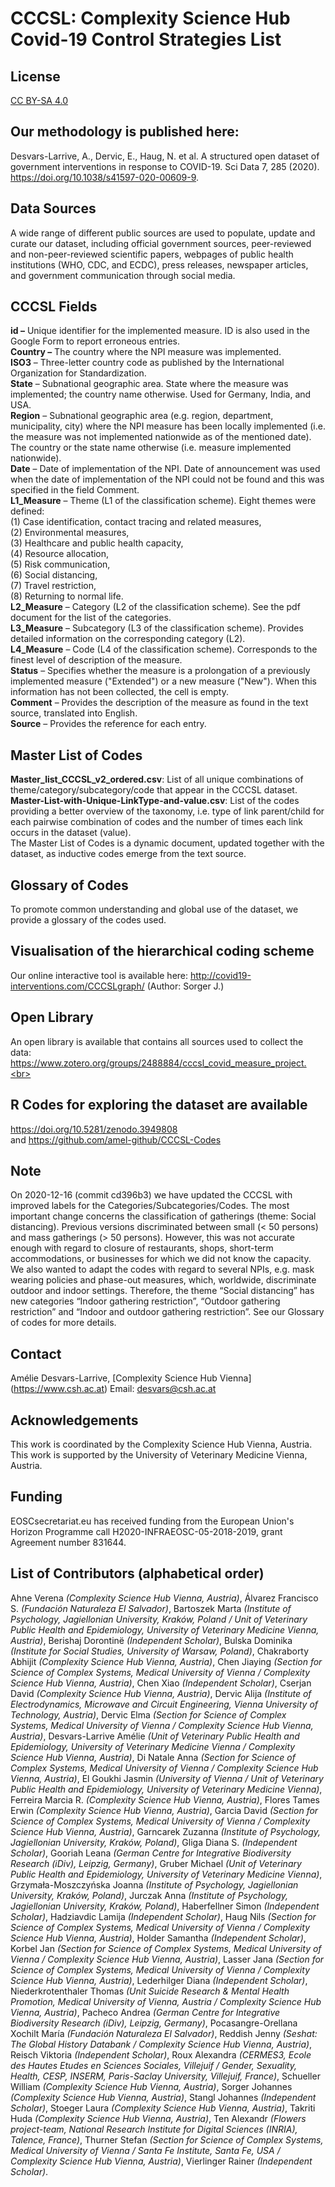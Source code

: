 # CCCSL: Complexity Science Hub Covid-19 Control Strategies List

## License
[CC BY-SA 4.0](https://creativecommons.org/licenses/by-sa/4.0/deed.en)

## Our methodology is published here:
Desvars-Larrive, A., Dervic, E., Haug, N. et al. A structured open dataset of government interventions in response to COVID-19. Sci Data 7, 285 (2020). https://doi.org/10.1038/s41597-020-00609-9.

## Data Sources
A wide range of different public sources are used to populate, update and curate our dataset, including official government sources, peer-reviewed and non-peer-reviewed scientific papers, webpages of public health institutions (WHO, CDC, and ECDC), press releases, newspaper articles, and government communication through social media. 

## CCCSL Fields
**id –** Unique identifier for the implemented measure. ID is also used in the Google Form to report erroneous entries.<br>
**Country –** The country where the NPI measure was implemented.<br>
**ISO3** – Three-letter country code as published by the International Organization for Standardization.<br>
**State** – Subnational geographic area. State where the measure was implemented; the country name otherwise. Used for Germany, India, and USA.<br>
**Region** – Subnational geographic area (e.g. region, department, municipality, city) where the NPI measure has been locally implemented (i.e. the measure was not implemented nationwide as of the mentioned date). The country or the state name otherwise (i.e. measure implemented nationwide).<br>
**Date** – Date of implementation of the NPI. Date of announcement was used when the date of implementation of the NPI could not be found and this was specified in the field Comment.<br>
**L1_Measure** – Theme (L1 of the classification scheme). Eight themes were defined:<br>
(1) Case identification, contact tracing and related measures,<br>
(2) Environmental measures,<br>
(3) Healthcare and public health capacity,<br>
(4) Resource allocation,<br>
(5) Risk communication,<br>
(6) Social distancing,<br>
(7) Travel restriction,<br>
(8) Returning to normal life.<br>
**L2_Measure** – Category (L2 of the classification scheme). See the pdf document for the list of the categories.<br>
**L3_Measure** – Subcategory (L3 of the classification scheme). Provides detailed information on the corresponding category (L2).<br>
**L4_Measure** – Code (L4 of the classification scheme). Corresponds to the finest level of description of the measure.<br>
**Status** – Specifies whether the measure is a prolongation of a previously implemented measure ("Extended") or a new measure ("New"). When this information has not been collected, the cell is empty.<br>
**Comment** – Provides the description of the measure as found in the text source, translated into English.<br>
**Source** – Provides the reference for each entry.<br>

## Master List of Codes
**Master_list_CCCSL_v2_ordered.csv**: List of all unique combinations of theme/category/subcategory/code that appear in the CCCSL dataset.<br>
**Master-List-with-Unique-LinkType-and-value.csv**: List of the codes providing a better overview of the taxonomy, i.e. type of link parent/child for each pairwise combination of codes and the number of times each link occurs in the dataset (value).<br>
The Master List of Codes is a dynamic document, updated together with the dataset, as inductive codes emerge from the text source.

## Glossary of Codes
To promote common understanding and global use of the dataset, we provide a glossary of the codes used.

## Visualisation of the hierarchical coding scheme
Our online interactive tool is available here: http://covid19-interventions.com/CCCSLgraph/ (Author: Sorger J.)

## Open Library
An open library is available that contains all sources used to collect the data: https://www.zotero.org/groups/2488884/cccsl_covid_measure_project.<br>

## R Codes for exploring the dataset are available
https://doi.org/10.5281/zenodo.3949808  
and
https://github.com/amel-github/CCCSL-Codes


## Note
On 2020-12-16 (commit cd396b3) we have updated the CCCSL with improved labels for the Categories/Subcategories/Codes. The most important change concerns the classification of gatherings (theme: Social distancing). Previous versions discriminated between small (< 50 persons) and mass gatherings (> 50 persons). However, this was not accurate enough with regard to closure of restaurants, shops, short-term accommodations, or businesses for which we did not know the capacity. We also wanted to adapt the codes with regard to several NPIs, e.g. mask wearing policies and phase-out measures, which, worldwide, discriminate outdoor and indoor settings.
Therefore, the theme “Social distancing” has new categories “Indoor gathering restriction”, “Outdoor gathering restriction” and “Indoor and outdoor gathering restriction”. See our Glossary of codes for more details.


## Contact
Amélie Desvars-Larrive, [Complexity Science Hub Vienna] (https://www.csh.ac.at)
Email: desvars@csh.ac.at

## Acknowledgements
This work is coordinated by the Complexity Science Hub Vienna, Austria.<br>
This work is supported by the University of Veterinary Medicine Vienna, Austria. <br>

## Funding
EOSCsecretariat.eu has received funding from the European Union's Horizon Programme call H2020-INFRAEOSC-05-2018-2019, grant Agreement number 831644.

## List of Contributors (alphabetical order)
Ahne Verena *(Complexity Science Hub Vienna, Austria)*, Álvarez Francisco S. *(Fundación Naturaleza El Salvador)*, Bartoszek Marta *(Institute of Psychology, Jagiellonian University, Kraków, Poland / Unit of Veterinary Public Health and Epidemiology, University of Veterinary Medicine Vienna, Austria)*, Berishaj Dorontinë *(Independent Scholar)*, Bulska Dominika *(Institute for Social Studies, University of Warsaw, Poland)*, Chakraborty Abhijit *(Complexity Science Hub Vienna, Austria)*, Chen Jiaying *(Section for Science of Complex Systems, Medical University of Vienna / Complexity Science Hub Vienna, Austria)*, Chen Xiao *(Independent Scholar)*, Cserjan David *(Complexity Science Hub Vienna, Austria)*, Dervic Alija *(Institute of Electrodynamics, Microwave and Circuit Engineering, Vienna University of Technology, Austria)*, Dervic Elma *(Section for Science of Complex Systems, Medical University of Vienna / Complexity Science Hub Vienna, Austria)*, Desvars-Larrive Amélie *(Unit of Veterinary Public Health and Epidemiology, University of Veterinary Medicine Vienna / Complexity Science Hub Vienna, Austria)*, Di Natale Anna *(Section for Science of Complex Systems, Medical University of Vienna / Complexity Science Hub Vienna, Austria)*, El Goukhi Jasmin *(University of Vienna / Unit of Veterinary Public Health and Epidemiology, University of Veterinary Medicine Vienna)*, Ferreira Marcia R. *(Complexity Science Hub Vienna, Austria)*, Flores Tames Erwin *(Complexity Science Hub Vienna, Austria)*, Garcia David *(Section for Science of Complex Systems, Medical University of Vienna / Complexity Science Hub Vienna, Austria)*, Garncarek Zuzanna *(Institute of Psychology, Jagiellonian University, Kraków, Poland)*, Gliga Diana S. *(Independent Scholar)*, Gooriah Leana *(German Centre for Integrative Biodiversity Research (iDiv), Leipzig, Germany)*, Gruber Michael *(Unit of Veterinary Public Health and Epidemiology, University of Veterinary Medicine Vienna)*, Grzymała-Moszczyńska Joanna *(Institute of Psychology, Jagiellonian University, Kraków, Poland)*, Jurczak Anna *(Institute of Psychology, Jagiellonian University, Kraków, Poland)*, Haberfellner Simon *(Independent Scholar)*, Hadziavdic Lamija *(Independent Scholar)*, Haug Nils *(Section for Science of Complex Systems, Medical University of Vienna / Complexity Science Hub Vienna, Austria)*, Holder Samantha *(Independent Scholar)*, Korbel Jan *(Section for Science of Complex Systems, Medical University of Vienna / Complexity Science Hub Vienna, Austria)*, Lasser Jana *(Section for Science of Complex Systems, Medical University of Vienna / Complexity Science Hub Vienna, Austria)*, Lederhilger Diana *(Independent Scholar)*, Niederkrotenthaler Thomas *(Unit Suicide Research & Mental Health Promotion, Medical University of Vienna, Austria / Complexity Science Hub Vienna, Austria)*, Pacheco Andrea *(German Centre for Integrative Biodiversity Research (iDiv), Leipzig, Germany)*, Pocasangre-Orellana Xochilt María *(Fundación Naturaleza El Salvador)*, Reddish Jenny *(Seshat: The Global History Databank / Complexity Science Hub Vienna, Austria)*, Reisch Viktoria *(Independent Scholar)*, Roux Alexandra *(CERMES3, Ecole des Hautes Etudes en Sciences Sociales, Villejuif / Gender, Sexuality, Health, CESP, INSERM, Paris-Saclay University, Villejuif, France)*, Schueller William *(Complexity Science Hub Vienna, Austria)*, Sorger Johannes *(Complexity Science Hub Vienna, Austria)*, Stangl Johannes *(Independent Scholar)*, Stoeger Laura *(Complexity Science Hub Vienna, Austria)*, Takriti Huda *(Complexity Science Hub Vienna, Austria)*, Ten Alexandr *(Flowers project-team, National Research Institute for Digital Sciences (INRIA), Talence, France)*, Thurner Stefan *(Section for Science of Complex Systems, Medical University of Vienna / Santa Fe Institute, Santa Fe, USA / Complexity Science Hub Vienna, Austria)*, Vierlinger Rainer *(Independent Scholar)*.
